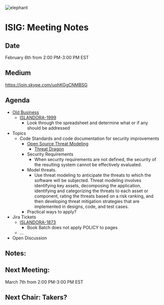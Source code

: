 ![elephant](https://user-images.githubusercontent.com/2738244/32838769-1f3166d8-c9e0-11e7-98de-09c71110d64f.jpg)

# ISIG: Meeting Notes

## Date

February 6th from 2:00 PM-3:00 PM EST

## Medium

https://join.skype.com/uohKGgCNMBSG<br/>

## Agenda

*   [Old Business](https://docs.google.com/document/d/1XVO_zRI7YyP7NRWenuc1pGhgLTIZRnOWaDGguAHRiTY)
    *   [ISLANDORA-1999](https://jira.duraspace.org/browse/ISLANDORA-1999)
        *   Look through the spreadsheet and determine what or if any should be addressed
*   Topics
    *   Code Standards and code documentation for security improvements
        *   [Open Source Threat Modeling](https://www.coreinfrastructure.org/news/blogs/2017/11/open-source-threat-modeling)
            *   [Threat Dragon](https://threatdragon.org)
        *   Security Requirements
            *   When security requirements are not defined, the security of the resulting system cannot be effectively evaluated.
        *   Model threats. 
            *   Use threat modeling to anticipate the threats to which the software will be subjected. Threat modeling involves identifying key assets, decomposing the application, identifying and categorizing the threats to each asset or component, rating the threats based on a risk ranking, and then developing threat mitigation strategies that are implemented in designs, code, and test cases.
        *   Practical ways to apply?
*   Jira Tickets
    *   [ISLANDORA-1873](https://jira.duraspace.org/browse/ISLANDORA-1873)
        *   Book Batch does not apply POLICY to pages
    *   ...
*   Open Discussion

## Notes: 

## Next Meeting: 
March 7th from 2:00 PM-3:00 PM EST

## Next Chair: Takers?
